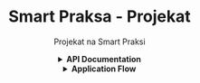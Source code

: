 <h1 align="center"> Smart Praksa - Projekat </h1>
<p align="center">Projekat na Smart Praksi</p>

<details><summary align="center"><strong>API Documentation</strong></summary>
<details><summary>Decisions</summary>

|    Method     |      URL      |     Params    | Body | Description  |
| ------------- | ------------- | ------------- | ------------- | ------------- |
| GET  | '/decisions' | <ul></ul> | <ul></ul> | Gets all decisions |
| GET  | '/decisions/:id'  | <ul><li>id : String</li></ul> | <ul></ul> | Gets everything for a single decision |
| POST | '/decisions' | <ul></ul> | <ul><li>title : String</li><li>description : String</li><li>type : String</li><li>steps : Number</li><li>startingDate : Date</li><li>expirationDate : Date</li></ul> | Creates a new decision |
| PUT | '/decisions' | <ul></ul> | <ul><li>id : String</li><li>title : String</li><li>description : String</li><li>type : String</li><li>steps : Number</li><li>startingDate : Date</li><li>expirationDate : Date</li></ul> | Restart a single decision |
</details>
<details><summary>Users</summary>


|    Method     |      URL      |     Params    | Body | Description  |
| ------------- | ------------- | ------------- | ------------- | ------------- |
| GET  | '/users' | <ul></ul> | <ul></ul> | Gets all users |
| GET  | '/users/:id'  | <ul><li>id : String</li></ul> | <ul></ul> | Gets everything for a single user |
| POST | '/users' | <ul></ul> | <ul><li>username : String</li><li>password : String</li><li>role : Array[String]</li><li>createdDate : Date</li></ul> | Creates a new decision |
| PUT | '/users' | <ul></ul> | <ul><li>id : String</li><li>username : String</li><li>password : String</li></ul> | Updates a single user's details |
| DELETE | '/users/:id' | <ul><li>id : String</li></ul> | <ul></ul> | Deletes a single user |
</details>
<details><summary>Comments</summary>

|    Method     |      URL      |     Params    | Body | Description  |
| ------------- | ------------- | ------------- | ------------- | ------------- |
| GET  | '/comments/:id' | <ul><li>id : String</li></ul> | <ul></ul> | Gets all comments for ID specified (ID of Decision) |
| POST | '/comments' | <ul></ul> | <ul><li>id : String</li><li>text : String</li><li>submitedBy : String</li><li>submitedDate : Date</li></ul> | Creates a new comment on ID specified (ID of Decision; submittedBy is ID of User) |
</details>
<details><summary>Votes</summary>

|    Method     |      URL      |     Params    | Body | Description  |
| ------------- | ------------- | ------------- | ------------- | ------------- |
| POST  | '/votes' | <ul></ul> | <ul><li>id : String</li><li>type : String</li><li>submitedDate : Date</li><li>submitedBy : String</li><li>commentText : String</li></ul> | Creates a vote with comment by User(submitedBy) on decision (id) |
| PUT | '/votes' | <ul></ul> | <ul><li>id : String</li><li>submitedDate : Date</li><li>submitedBy : String</li><li>commentText : String</li></ul> | Edits an existing vote (id), by User (submitedBy) |
</details>

</details>
<details><summary align="center"><strong>Application Flow</strong></summary>

 - Once you reach the website's address, you will be directed to '/login' to login.
     - If you try to reach a non existing route you will also be redirected to '/login' as it is the default.
 - After logging in, you will be redirected to '/resolutions', this is basically a default page for anyone logged in as anyone can access it.
     - The navigation at the top can be used to access other pages if user has access to, or logout.
 - If the user has a role of Facilitator, and/or Administrator, he/she will  have access to an extra page (each), where they can perform their tasks.

---
*Details Per Page* :

<details><summary>Login</summary>
<ul>
  <li>This page is the default of the website.</li>
  <li>It's used to login in order to access the rest of the website.</li>
</ul>
</details>
<details><summary>Resolutions</summary>
<ul>
  <li>This page is the main page of the website, and you will be redirected to it after loggin in.</li>
  <li>Anyone logged in can see this page.</li>
  <li>Used to display active & archived decisions, in two tables.</li>
  <li>Clicking on any decision individually will take you to a page with more details for it:</li>
  <ul>
     <li>Allows Voters to vote on the specific decision.</li>
     <ul>
         <li>Voting can only be done once per user.</li>
         <li>Cannot vote after the specific Decision in question time has expired.</li>
     </ul>
     <li>Anyone can comment on the specific decision to join in the discussion.</li>
     <li>There's also a results section which will display the decision results.</li>
  </ul>
</ul>
</details>
</details>
